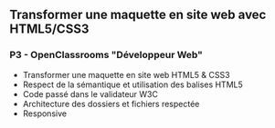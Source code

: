 ## Transformer une maquette en site web avec HTML5/CSS3

### P3 - OpenClassrooms "Développeur Web"

- Transformer une maquette en site web HTML5 & CSS3
- Respect de la sémantique et utilisation des balises HTML5
- Code passé dans le validateur W3C
- Architecture des dossiers et fichiers respectée
- Responsive

